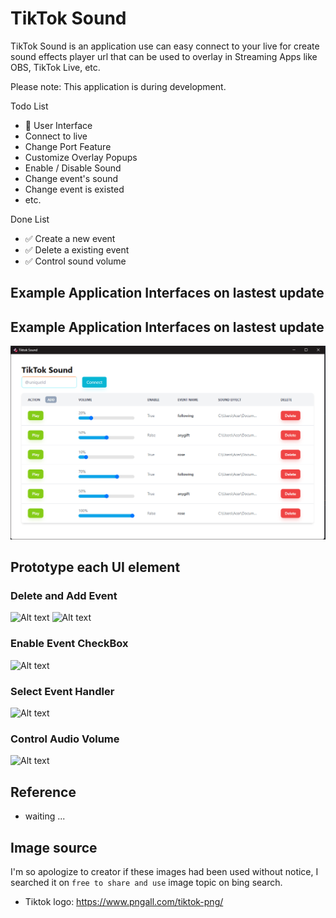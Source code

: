 # TikTok Sound 
TikTok Sound is an application use can easy connect to your live for create sound effects player url that can be used to overlay in Streaming Apps like OBS, TikTok Live, etc.

Please note: This application is during development.

Todo List
- 🚀 User Interface
- Connect to live
- Change Port Feature
- Customize Overlay Popups
- Enable / Disable Sound
- Change event's sound
- Change event is existed
- etc.

Done List
- ✅ Create a new event
- ✅ Delete a existing event
- ✅ Control sound volume

## Example Application Interfaces on lastest update
## Example Application Interfaces on lastest update
![Alt text](docs/image.png)

## Prototype each UI element
### Delete and Add Event
![Alt text](docs/demo/Delete.gif)
![Alt text](docs/demo/EmptyandAdd.gif)

### Enable Event CheckBox
![Alt text](docs/demo/Enable.gif)

### Select Event Handler
![Alt text](docs/demo/SelectEventOption.gif)

### Control Audio Volume
![Alt text](docs/demo/Volume.gif)

## Reference
- waiting ...

## Image source
I'm so apologize to creator if these images had been used without notice, I searched it on `free to share and use` image topic on bing search.
- Tiktok logo: https://www.pngall.com/tiktok-png/